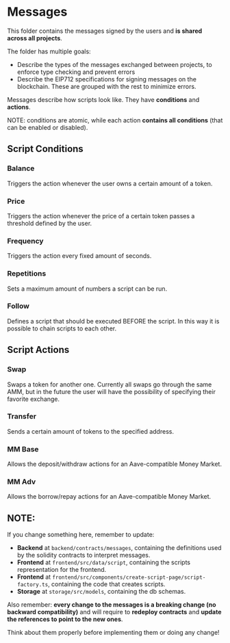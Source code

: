 # Messages

This folder contains the messages signed by the users and **is shared across all projects**.

The folder has multiple goals:
- Describe the types of the messages exchanged between projects, to enforce type checking and prevent errors
- Describe the EIP712 specifications for signing messages on the blockchain. These are grouped with the rest to minimize errors.

Messages describe how scripts look like. They have **conditions** and **actions**.

NOTE: conditions are atomic, while each action **contains all conditions** (that can be enabled or disabled).


## Script Conditions

### Balance

Triggers the action whenever the user owns a certain amount of a token.

### Price

Triggers the action whenever the price of a certain token passes a threshold defined by the user.

### Frequency

Triggers the action every fixed amount of seconds.

### Repetitions

Sets a maximum amount of numbers a script can be run.

### Follow

Defines a script that should be executed BEFORE the script. In this way it is possible to chain scripts to each other.


## Script Actions

### Swap

Swaps a token for another one.
Currently all swaps go through the same AMM, but in the future the user will have the possibility of specifying their favorite exchange.

### Transfer

Sends a certain amount of tokens to the specified address.

### MM Base

Allows the deposit/withdraw actions for an Aave-compatible Money Market.

### MM Adv

Allows the borrow/repay actions for an Aave-compatible Money Market.

## NOTE:

If you change something here, remember to update:

 - **Backend** at `backend/contracts/messages`, containing the definitions used by the solidity contracts to interpret messages.
 - **Frontend** at `frontend/src/data/script`, containing the scripts representation for the frontend.
 - **Frontend** at `frontend/src/components/create-script-page/script-factory.ts`, containing the code that creates scripts.
 - **Storage** at `storage/src/models`, containing the db schemas.

Also remember: **every change to the messages is a breaking change (no backward compatibility)** and will require to **redeploy contracts** and **update the references to point to the new ones**.

Think about them properly before implementing them or doing any change!
